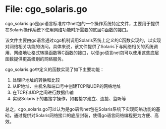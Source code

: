# File: cgo_solaris.go

cgo_solaris.go是go语言标准库中net包的一个操作系统特定文件，主要用于提供在Solaris操作系统下使用网络功能时所需要的底层C函数的接口。

该文件主要由go语言通过cgo机制调用Solaris系统上定义的C函数实现的，以实现对网络相关功能的访问。具体来说，该文件提供了Solaris下与网络相关的系统调用、网络地址格式转换函数等C函数的接口，以便go语言net包可以使用这些底层函数提供更高级别的网络服务。

cgo_solaris.go中定义的函数实现了如下主要功能：
1. 处理IP地址的转换和比较
2. 从IP地址、主机名和端口号中创建TCP和UDP的网络地址
3. 在TCP和UDP之间进行数据传输
4. 实现Solaris下的套接字操作，如套接字建立、连接、监听等

总之，cgo_solaris.go可以认为是go语言net包在Solaris系统下实现网络功能的基础，通过提供对Solaris网络接口的底层封装，使得go语言网络编程更为方便、高效。

